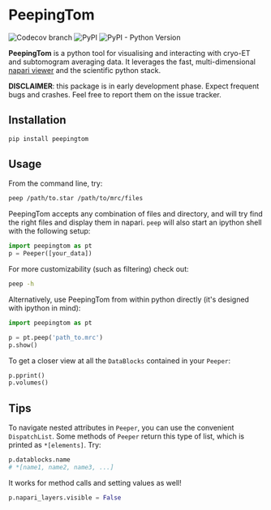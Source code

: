 # PeepingTom

![Codecov branch](https://img.shields.io/codecov/c/github/gutsche-lab/peepingtom/master?label=codecov)
![PyPI](https://img.shields.io/pypi/v/peepingtom)
![PyPI - Python Version](https://img.shields.io/pypi/pyversions/peepingtom)

**PeepingTom** is a python tool for visualising and interacting with cryo-ET and subtomogram averaging data. It leverages the fast, multi-dimensional [napari viewer](https://github.com/napari/napari) and the scientific python stack.

**DISCLAIMER**: this package is in early development phase. Expect frequent bugs and crashes. Feel free to report them on the issue tracker.

## Installation

```bash
pip install peepingtom
```

## Usage

From the command line, try:
```bash
peep /path/to.star /path/to/mrc/files
```
PeepingTom accepts any combination of files and directory, and will try find the right files and display them in napari. `peep` will also start an ipython shell with the following setup:
```python
import peepingtom as pt
p = Peeper([your_data])
```

For more customizability (such as filtering) check out:
```bash
peep -h
```

Alternatively, use PeepingTom from within python directly (it's designed with ipython in mind):
```python
import peepingtom as pt

p = pt.peep('path_to.mrc')
p.show()
```

To get a closer view at all the `DataBlocks` contained in your `Peeper`:
```python
p.pprint()
p.volumes()
```

## Tips
To navigate nested attributes in `Peeper`, you can use the convenient `DispatchList`. Some methods of `Peeper` return this type of list, which is printed as `*[elements]`. Try:
```python
p.datablocks.name
# *[name1, name2, name3, ...]
```

It works for method calls and setting values as well!
```python
p.napari_layers.visible = False
```
